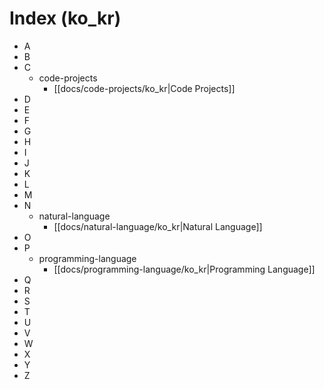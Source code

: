 
# Index (ko_kr)

* A
* B
* C
  * code-projects
    * [[docs/code-projects/ko_kr|Code Projects]]
* D
* E
* F
* G
* H
* I
* J
* K
* L
* M
* N
  * natural-language
    * [[docs/natural-language/ko_kr|Natural Language]]
* O
* P
  * programming-language
    * [[docs/programming-language/ko_kr|Programming Language]]
* Q
* R
* S
* T
* U
* V
* W
* X
* Y
* Z
